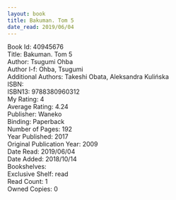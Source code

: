 ```yaml
---
layout: book
title: Bakuman. Tom 5
date_read: 2019/06/04
---
```


Book Id: 40945676<br />
Title: Bakuman. Tom 5<br />
Author: Tsugumi Ohba<br />
Author l-f: Ohba, Tsugumi<br />
Additional Authors: Takeshi Obata, Aleksandra Kulińska<br />
ISBN: <br />
ISBN13: 9788380960312<br />
My Rating: 4<br />
Average Rating: 4.24<br />
Publisher: Waneko<br />
Binding: Paperback<br />
Number of Pages: 192<br />
Year Published: 2017<br />
Original Publication Year: 2009<br />
Date Read: 2019/06/04<br />
Date Added: 2018/10/14<br />
Bookshelves: <br />
Exclusive Shelf: read<br />
Read Count: 1<br />
Owned Copies: 0<br />

